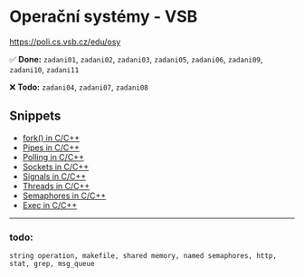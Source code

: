 # Operační systémy - VSB
https://poli.cs.vsb.cz/edu/osy

✅ **Done:** `zadani01`, `zadani02`, `zadani03`, `zadani05`, `zadani06`, `zadani09`, `zadani10`, `zadani11`

❌ **Todo:** `zadani04`, `zadani07`, `zadani08`


## Snippets
- [fork() in C/C++](snippets/fork.md)
- [Pipes in C/C++](snippets/pipe.md)
- [Polling in C/C++](snippets/poll.md)
- [Sockets in C/C++](snippets/socket.md)
- [Signals in C/C++](snippets/signal.md)
- [Threads in C/C++](snippets/thread.md)
- [Semaphores in C/C++](snippets/semaphore.md)
- [Exec in C/C++](snippets/exec.md)

---
### todo: 
```
string operation, makefile, shared memory, named semaphores, http, stat, grep, msg_queue
```

